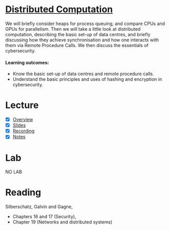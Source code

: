 # [Distributed Computation](https://canvas.sussex.ac.uk/courses/35221/pages/overview-week-5-2?module_item_id=1567846)
We will briefly consider heaps for process queuing, and compare CPUs and GPUs for parallelism. Then we will take a little look at distributed computation, describing the basic set-up of data centres, and briefly discussing how they achieve synchronisation and how one interacts with them via Remote Procedure Calls. We then discuss the essentials of cybersecurity.

#### Learning outcomes:
- Know the basic set-up of data centres and remote procedure calls.
- Understand the basic principles and uses of hashing and encryption in cybersecurity.

# Lecture 
- [x] [Overview](https://canvas.sussex.ac.uk/courses/35221/pages/overview-week-5-2?module_item_id=1567846)
- [x] [Slides](https://github.com/LukeBirkett/study-planner/blob/main/969G5_Algorithmic_Data_Science/weeks/week_5/files/lec_5.pdf)
- [x] [Recording](https://sussex.cloud.panopto.eu/Panopto/Pages/Viewer.aspx?id=5ef786d2-b828-4178-8b35-b386009481e6)
- [x] [Notes](https://github.com/LukeBirkett/study-planner/blob/main/969G5_Algorithmic_Data_Science/weeks/week_5/files/lecture_notes.md)

# Lab 
NO LAB

# Reading
Silberschatz, Galvin and Gagne, 
- Chapters 16 and 17 (Security),
- Chapter 19 (Networks and distributed systems)


